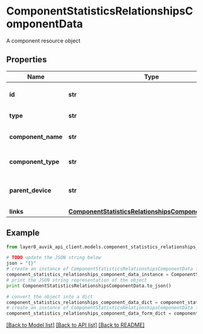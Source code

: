 # ComponentStatisticsRelationshipsComponentData

A component resource object

## Properties
Name | Type | Description | Notes
------------ | ------------- | ------------- | -------------
**id** | **str** | This component&#39;s ID | [optional] 
**type** | **str** | The type of the object | [optional] 
**component_name** | **str** | This component&#39;s name | [optional] 
**component_type** | **str** | This component&#39;s type | [optional] 
**parent_device** | **str** | This component&#39;s parent device | [optional] 
**links** | [**ComponentStatisticsRelationshipsComponentDataLinks**](ComponentStatisticsRelationshipsComponentDataLinks.md) |  | [optional] 

## Example

```python
from layer8_auvik_api_client.models.component_statistics_relationships_component_data import ComponentStatisticsRelationshipsComponentData

# TODO update the JSON string below
json = "{}"
# create an instance of ComponentStatisticsRelationshipsComponentData from a JSON string
component_statistics_relationships_component_data_instance = ComponentStatisticsRelationshipsComponentData.from_json(json)
# print the JSON string representation of the object
print ComponentStatisticsRelationshipsComponentData.to_json()

# convert the object into a dict
component_statistics_relationships_component_data_dict = component_statistics_relationships_component_data_instance.to_dict()
# create an instance of ComponentStatisticsRelationshipsComponentData from a dict
component_statistics_relationships_component_data_form_dict = component_statistics_relationships_component_data.from_dict(component_statistics_relationships_component_data_dict)
```
[[Back to Model list]](../README.md#documentation-for-models) [[Back to API list]](../README.md#documentation-for-api-endpoints) [[Back to README]](../README.md)


